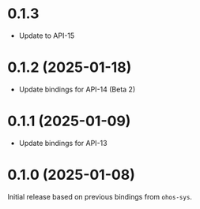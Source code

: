 # 0.1.3 

- Update to API-15

# 0.1.2 (2025-01-18)

- Update bindings for API-14 (Beta 2)

# 0.1.1 (2025-01-09)

- Update bindings for API-13

# 0.1.0 (2025-01-08)

Initial release based on previous bindings from `ohos-sys`.
